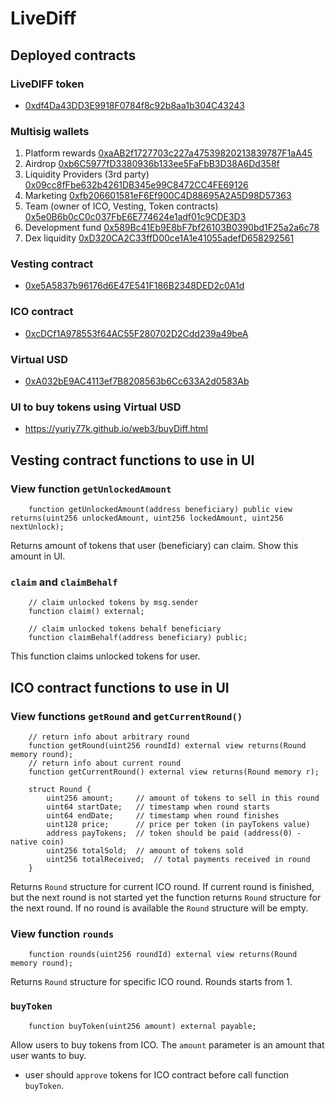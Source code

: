 # LiveDiff

## Deployed contracts

### LiveDIFF token

- [0xdf4Da43DD3E9918F0784f8c92b8aa1b304C43243](https://explorer.callisto.network/token/0xdf4Da43DD3E9918F0784f8c92b8aa1b304C43243/read-contract)

### Multisig wallets

1. Platform rewards [0xaAB2f1727703c227a47539820213839787F1aA45](https://explorer.callisto.network/address/0xaAB2f1727703c227a47539820213839787F1aA45/read-contract)
2. Airdrop [0xb6C5977fD3380936b133ee5FaFbB3D38A6Dd358f](https://explorer.callisto.network/address/0xb6C5977fD3380936b133ee5FaFbB3D38A6Dd358f/read-contract)
3. Liquidity Providers (3rd party) [0x09cc8fFbe632b4261DB345e99C8472CC4FE69126](https://explorer.callisto.network/address/0x09cc8fFbe632b4261DB345e99C8472CC4FE69126/read-contract)
4. Marketing [0xfb206601581eF6Ef900C4D88695A2A5D98D57363](https://explorer.callisto.network/address/0xfb206601581eF6Ef900C4D88695A2A5D98D57363/read-contract)
5. Team (owner of ICO, Vesting, Token contracts) [0x5e0B6b0cC0c037FbE6E774624e1adf01c9CDE3D3](https://explorer.callisto.network/address/0x5e0B6b0cC0c037FbE6E774624e1adf01c9CDE3D3/read-contract)
6. Development fund [0x589Bc41Eb9E8bF7bf26103B0390bd1F25a2a6c78](https://explorer.callisto.network/address/0x589Bc41Eb9E8bF7bf26103B0390bd1F25a2a6c78/read-contract)
7. Dex liquidity [0xD320CA2C33ffD00ce1A1e41055adefD658292561](https://explorer.callisto.network/address/0xD320CA2C33ffD00ce1A1e41055adefD658292561/read-contract)

### Vesting contract
- [0xe5A5837b96176d6E47E541F186B2348DED2c0A1d](https://explorer.callisto.network/address/0xe5A5837b96176d6E47E541F186B2348DED2c0A1d/read-contract)

### ICO contract

- [0xcDCf1A978553f64AC55F280702D2Cdd239a49beA](https://explorer.callisto.network/address/0xcDCf1A978553f64AC55F280702D2Cdd239a49beA/read-proxy)

### Virtual USD

- [0xA032bE9AC4113ef7B8208563b6Cc633A2d0583Ab](https://explorer.callisto.network/address/0xA032bE9AC4113ef7B8208563b6Cc633A2d0583Ab/read-contract)

### UI to buy tokens using Virtual USD

- https://yuriy77k.github.io/web3/buyDiff.html

## Vesting contract functions to use in UI

### View function `getUnlockedAmount`

```Solidity
    function getUnlockedAmount(address beneficiary) public view returns(uint256 unlockedAmount, uint256 lockedAmount, uint256 nextUnlock);
```

Returns amount of tokens that user (beneficiary) can claim. Show this amount in UI.

### `claim` and `claimBehalf`

```Solidity
    // claim unlocked tokens by msg.sender
    function claim() external;

    // claim unlocked tokens behalf beneficiary
    function claimBehalf(address beneficiary) public;
```

This function claims unlocked tokens for user.


## ICO contract functions to use in UI

### View functions `getRound` and `getCurrentRound()`

```Solidity
    // return info about arbitrary round
    function getRound(uint256 roundId) external view returns(Round memory round); 
    // return info about current round
    function getCurrentRound() external view returns(Round memory r);

    struct Round {
        uint256 amount;     // amount of tokens to sell in this round
        uint64 startDate;   // timestamp when round starts
        uint64 endDate;     // timestamp when round finishes
        uint128 price;      // price per token (in payTokens value)
        address payTokens;  // token should be paid (address(0) - native coin)
        uint256 totalSold;  // amount of tokens sold 
        uint256 totalReceived;  // total payments received in round
    }
```

Returns `Round` structure for current ICO round. If current round is finished, but the next round is not started yet the function returns `Round` structure for the next round.
If no round is available the `Round` structure will be empty.

### View function `rounds`

```Solidity
    function rounds(uint256 roundId) external view returns(Round memory round);
```

Returns `Round` structure for specific ICO round. Rounds starts from 1.

### `buyToken`

```Solidity
    function buyToken(uint256 amount) external payable;
```

Allow users to buy tokens from ICO. The `amount` parameter is an amount that user wants to buy.
- user should `approve` tokens for ICO contract before call function `buyToken`.
